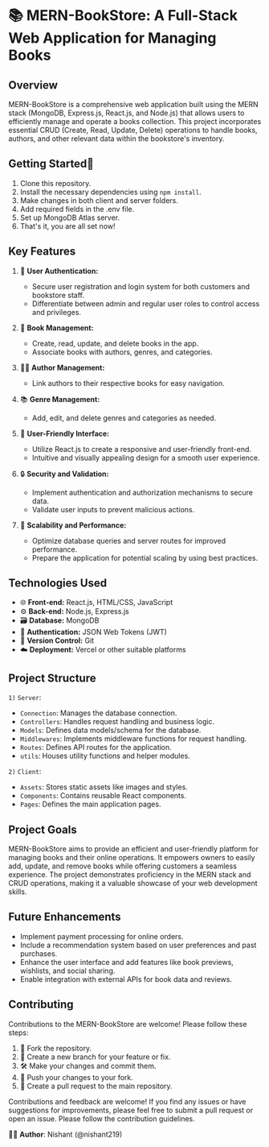 # 📚 MERN-BookStore: A Full-Stack Web Application for Managing Books

## Overview

MERN-BookStore is a comprehensive web application built using the MERN stack (MongoDB, Express.js, React.js, and Node.js) that allows users to efficiently manage and operate a books collection. This project incorporates essential CRUD (Create, Read, Update, Delete) operations to handle books, authors, and other relevant data within the bookstore's inventory.

## Getting Started🚀 

1. Clone this repository.
2. Install the necessary dependencies using `npm install`.
3. Make changes in both client and server folders.
4. Add required fields in the .env file.
5. Set up MongoDB Atlas server.
6. That's it, you are all set now!

## Key Features

1. 🔐 **User Authentication:**
   - Secure user registration and login system for both customers and bookstore staff.
   - Differentiate between admin and regular user roles to control access and privileges.

2. 📖 **Book Management:**
   - Create, read, update, and delete books in the app.
   - Associate books with authors, genres, and categories.

3. 👨‍💼 **Author Management:**
   - Link authors to their respective books for easy navigation.

4. 📚 **Genre Management:**
   - Add, edit, and delete genres and categories as needed.

5. 🌟 **User-Friendly Interface:**
   - Utilize React.js to create a responsive and user-friendly front-end.
   - Intuitive and visually appealing design for a smooth user experience.

6. 🔒 **Security and Validation:**
    - Implement authentication and authorization mechanisms to secure data.
    - Validate user inputs to prevent malicious actions.

7. 🚀 **Scalability and Performance:**
    - Optimize database queries and server routes for improved performance.
    - Prepare the application for potential scaling by using best practices.

## Technologies Used

- 🌐 **Front-end:** React.js, HTML/CSS, JavaScript
- ⚙️ **Back-end:** Node.js, Express.js
- 🗃️ **Database:** MongoDB
- 🔑 **Authentication:** JSON Web Tokens (JWT)
- 🔄 **Version Control:** Git
- ☁️ **Deployment:** Vercel or other suitable platforms

## Project Structure

`1)` `Server`: 
- `Connection`: Manages the database connection.
- `Controllers`: Handles request handling and business logic.
- `Models`: Defines data models/schema for the database.
- `Middlewares`: Implements middleware functions for request handling.
- `Routes`: Defines API routes for the application.
- `utils`: Houses utility functions and helper modules.

`2)` `Client`:
- `Assets`: Stores static assets like images and styles.
- `Components`: Contains reusable React components.
- `Pages`: Defines the main application pages.

## Project Goals

MERN-BookStore aims to provide an efficient and user-friendly platform for managing books and their online operations. It empowers owners to easily add, update, and remove books while offering customers a seamless experience. The project demonstrates proficiency in the MERN stack and CRUD operations, making it a valuable showcase of your web development skills.

## Future Enhancements

- Implement payment processing for online orders.
- Include a recommendation system based on user preferences and past purchases.
- Enhance the user interface and add features like book previews, wishlists, and social sharing.
- Enable integration with external APIs for book data and reviews.

## Contributing

Contributions to the MERN-BookStore are welcome! Please follow these steps:

1. 🍴 Fork the repository.
2. 🌿 Create a new branch for your feature or fix.
3. 🛠️ Make your changes and commit them.
4. 🚀 Push your changes to your fork.
5. 🔄 Create a pull request to the main repository.

Contributions and feedback are welcome! If you find any issues or have suggestions for improvements, please feel free to submit a pull request or open an issue. Please follow the contribution guidelines.

👨‍💻 **Author**: Nishant (@nishant219)
